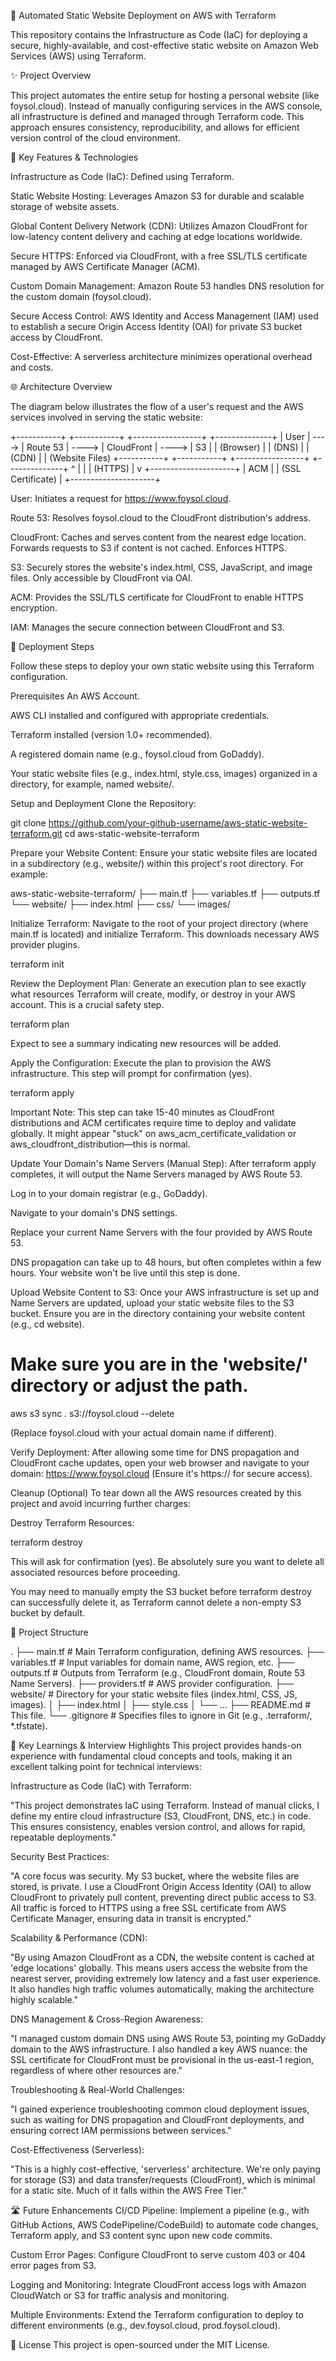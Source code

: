 🚀 Automated Static Website Deployment on AWS with Terraform

This repository contains the Infrastructure as Code (IaC) for deploying a secure, highly-available, and cost-effective static website on Amazon Web Services (AWS) using Terraform.

✨ Project Overview

This project automates the entire setup for hosting a personal website (like foysol.cloud). Instead of manually configuring services in the AWS console, all infrastructure is defined and managed through Terraform code. This approach ensures consistency, reproducibility, and allows for efficient version control of the cloud environment.

🌟 Key Features & Technologies

Infrastructure as Code (IaC): Defined using Terraform.

Static Website Hosting: Leverages Amazon S3 for durable and scalable storage of website assets.

Global Content Delivery Network (CDN): Utilizes Amazon CloudFront for low-latency content delivery and caching at edge locations worldwide.

Secure HTTPS: Enforced via CloudFront, with a free SSL/TLS certificate managed by AWS Certificate Manager (ACM).

Custom Domain Management: Amazon Route 53 handles DNS resolution for the custom domain (foysol.cloud).

Secure Access Control: AWS Identity and Access Management (IAM) used to establish a secure Origin Access Identity (OAI) for private S3 bucket access by CloudFront.

Cost-Effective: A serverless architecture minimizes operational overhead and costs.

🌐 Architecture Overview

The diagram below illustrates the flow of a user's request and the AWS services involved in serving the static website:

+-----------+       +-----------+       +-----------------+       +--------------+
|   User    | ----> | Route 53  | ----> |   CloudFront    | ----> |      S3      |
| (Browser) |       |   (DNS)   |       |      (CDN)      |       | (Website Files)
+-----------+       +-----------+       +-----------------+       +--------------+
                                            ^         |
                                            |         | (HTTPS)
                                            |         v
                                          +---------------------+
                                          |         ACM         |
                                          | (SSL Certificate)   |
                                          +---------------------+




User: Initiates a request for https://www.foysol.cloud.

Route 53: Resolves foysol.cloud to the CloudFront distribution's address.

CloudFront: Caches and serves content from the nearest edge location. Forwards requests to S3 if content is not cached. Enforces HTTPS.

S3: Securely stores the website's index.html, CSS, JavaScript, and image files. Only accessible by CloudFront via OAI.

ACM: Provides the SSL/TLS certificate for CloudFront to enable HTTPS encryption.

IAM: Manages the secure connection between CloudFront and S3.

🚀 Deployment Steps

Follow these steps to deploy your own static website using this Terraform configuration.

Prerequisites
An AWS Account.

AWS CLI installed and configured with appropriate credentials.

Terraform installed (version 1.0+ recommended).

A registered domain name (e.g., foysol.cloud from GoDaddy).

Your static website files (e.g., index.html, style.css, images) organized in a directory, for example, named website/.

Setup and Deployment
Clone the Repository:

git clone https://github.com/your-github-username/aws-static-website-terraform.git
cd aws-static-website-terraform




Prepare your Website Content:
Ensure your static website files are located in a subdirectory (e.g., website/) within this project's root directory. For example:

aws-static-website-terraform/
├── main.tf
├── variables.tf
├── outputs.tf
└── website/
    ├── index.html
    ├── css/
    └── images/




Initialize Terraform:
Navigate to the root of your project directory (where main.tf is located) and initialize Terraform. This downloads necessary AWS provider plugins.

terraform init




Review the Deployment Plan:
Generate an execution plan to see exactly what resources Terraform will create, modify, or destroy in your AWS account. This is a crucial safety step.

terraform plan




Expect to see a summary indicating new resources will be added.

Apply the Configuration:
Execute the plan to provision the AWS infrastructure. This step will prompt for confirmation (yes).

terraform apply




Important Note: This step can take 15-40 minutes as CloudFront distributions and ACM certificates require time to deploy and validate globally. It might appear "stuck" on aws_acm_certificate_validation or aws_cloudfront_distribution—this is normal.

Update Your Domain's Name Servers (Manual Step):
After terraform apply completes, it will output the Name Servers managed by AWS Route 53.

Log in to your domain registrar (e.g., GoDaddy).

Navigate to your domain's DNS settings.

Replace your current Name Servers with the four provided by AWS Route 53.

DNS propagation can take up to 48 hours, but often completes within a few hours. Your website won't be live until this step is done.

Upload Website Content to S3:
Once your AWS infrastructure is set up and Name Servers are updated, upload your static website files to the S3 bucket. Ensure you are in the directory containing your website content (e.g., cd website).

# Make sure you are in the 'website/' directory or adjust the path.
aws s3 sync . s3://foysol.cloud --delete




(Replace foysol.cloud with your actual domain name if different).

Verify Deployment:
After allowing some time for DNS propagation and CloudFront cache updates, open your web browser and navigate to your domain:
https://www.foysol.cloud
(Ensure it's https:// for secure access).

Cleanup (Optional)
To tear down all the AWS resources created by this project and avoid incurring further charges:

Destroy Terraform Resources:

terraform destroy




This will ask for confirmation (yes). Be absolutely sure you want to delete all associated resources before proceeding.

You may need to manually empty the S3 bucket before terraform destroy can successfully delete it, as Terraform cannot delete a non-empty S3 bucket by default.

📁 Project Structure

.
├── main.tf                 # Main Terraform configuration, defining AWS resources.
├── variables.tf            # Input variables for domain name, AWS region, etc.
├── outputs.tf              # Outputs from Terraform (e.g., CloudFront domain, Route 53 Name Servers).
├── providers.tf            # AWS provider configuration.
├── website/                # Directory for your static website files (index.html, CSS, JS, images).
│   ├── index.html
│   ├── style.css
│   └── ...
├── README.md               # This file.
└── .gitignore              # Specifies files to ignore in Git (e.g., .terraform/, *.tfstate).




🧠 Key Learnings & Interview Highlights
This project provides hands-on experience with fundamental cloud concepts and tools, making it an excellent talking point for technical interviews:

Infrastructure as Code (IaC) with Terraform:

"This project demonstrates IaC using Terraform. Instead of manual clicks, I define my entire cloud infrastructure (S3, CloudFront, DNS, etc.) in code. This ensures consistency, enables version control, and allows for rapid, repeatable deployments."

Security Best Practices:

"A core focus was security. My S3 bucket, where the website files are stored, is private. I use a CloudFront Origin Access Identity (OAI) to allow CloudFront to privately pull content, preventing direct public access to S3. All traffic is forced to HTTPS using a free SSL certificate from AWS Certificate Manager, ensuring data in transit is encrypted."

Scalability & Performance (CDN):

"By using Amazon CloudFront as a CDN, the website content is cached at 'edge locations' globally. This means users access the website from the nearest server, providing extremely low latency and a fast user experience. It also handles high traffic volumes automatically, making the architecture highly scalable."

DNS Management & Cross-Region Awareness:

"I managed custom domain DNS using AWS Route 53, pointing my GoDaddy domain to the AWS infrastructure. I also handled a key AWS nuance: the SSL certificate for CloudFront must be provisional in the us-east-1 region, regardless of where other resources are."

Troubleshooting & Real-World Challenges:

"I gained experience troubleshooting common cloud deployment issues, such as waiting for DNS propagation and CloudFront deployments, and ensuring correct IAM permissions between services."

Cost-Effectiveness (Serverless):

"This is a highly cost-effective, 'serverless' architecture. We're only paying for storage (S3) and data transfer/requests (CloudFront), which is minimal for a static site. Much of it falls within the AWS Free Tier."

🛣️ Future Enhancements
CI/CD Pipeline: Implement a pipeline (e.g., with GitHub Actions, AWS CodePipeline/CodeBuild) to automate code changes, Terraform apply, and S3 content sync upon new code commits.

Custom Error Pages: Configure CloudFront to serve custom 403 or 404 error pages from S3.

Logging and Monitoring: Integrate CloudFront access logs with Amazon CloudWatch or S3 for traffic analysis and monitoring.

Multiple Environments: Extend the Terraform configuration to deploy to different environments (e.g., dev.foysol.cloud, prod.foysol.cloud).

📄 License
This project is open-sourced under the MIT License.